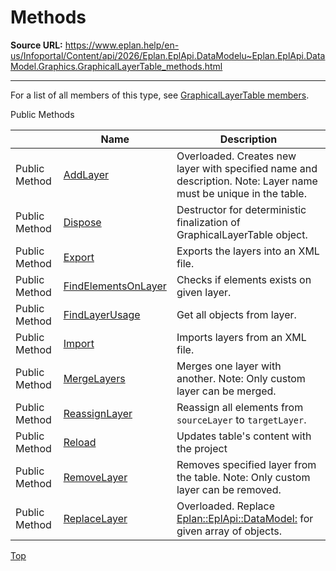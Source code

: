# Methods

**Source URL:** https://www.eplan.help/en-us/Infoportal/Content/api/2026/Eplan.EplApi.DataModelu~Eplan.EplApi.DataModel.Graphics.GraphicalLayerTable_methods.html

---

For a list of all members of this type, see [GraphicalLayerTable members](Eplan.EplApi.DataModelu~Eplan.EplApi.DataModel.Graphics.GraphicalLayerTable_members.html).

Public Methods

|  | Name | Description |
| --- | --- | --- |
| Public Method | [AddLayer](Eplan.EplApi.DataModelu~Eplan.EplApi.DataModel.Graphics.GraphicalLayerTable~AddLayer.html) | Overloaded. Creates new layer with specified name and description. Note: Layer name must be unique in the table. |
| Public Method | [Dispose](Eplan.EplApi.DataModelu~Eplan.EplApi.DataModel.Graphics.GraphicalLayerTable~Dispose().html) | Destructor for deterministic finalization of GraphicalLayerTable object. |
| Public Method | [Export](Eplan.EplApi.DataModelu~Eplan.EplApi.DataModel.Graphics.GraphicalLayerTable~Export.html) | Exports the layers into an XML file. |
| Public Method | [FindElementsOnLayer](Eplan.EplApi.DataModelu~Eplan.EplApi.DataModel.Graphics.GraphicalLayerTable~FindElementsOnLayer.html) | Checks if elements exists on given layer. |
| Public Method | [FindLayerUsage](Eplan.EplApi.DataModelu~Eplan.EplApi.DataModel.Graphics.GraphicalLayerTable~FindLayerUsage.html) | Get all objects from layer. |
| Public Method | [Import](Eplan.EplApi.DataModelu~Eplan.EplApi.DataModel.Graphics.GraphicalLayerTable~Import.html) | Imports layers from an XML file. |
| Public Method | [MergeLayers](Eplan.EplApi.DataModelu~Eplan.EplApi.DataModel.Graphics.GraphicalLayerTable~MergeLayers.html) | Merges one layer with another. Note: Only custom layer can be merged. |
| Public Method | [ReassignLayer](Eplan.EplApi.DataModelu~Eplan.EplApi.DataModel.Graphics.GraphicalLayerTable~ReassignLayer.html) | Reassign all elements from `sourceLayer` to `targetLayer`. |
| Public Method | [Reload](Eplan.EplApi.DataModelu~Eplan.EplApi.DataModel.Graphics.GraphicalLayerTable~Reload.html) | Updates table's content with the project |
| Public Method | [RemoveLayer](Eplan.EplApi.DataModelu~Eplan.EplApi.DataModel.Graphics.GraphicalLayerTable~RemoveLayer(GraphicalLayer).html) | Removes specified layer from the table. Note: Only custom layer can be removed. |
| Public Method | [ReplaceLayer](Eplan.EplApi.DataModelu~Eplan.EplApi.DataModel.Graphics.GraphicalLayerTable~ReplaceLayer.html) | Overloaded. Replace [Eplan::EplApi::DataModel:](Eplan.EplApi.DataModelu~Eplan.EplApi.DataModel.Graphics.GraphicalLayer.html) for given array of objects. |

[Top](#top)
